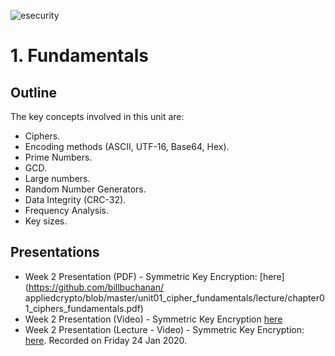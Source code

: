![esecurity](https://raw.githubusercontent.com/billbuchanan/appliedcrypto/main/z_associated/esecurity_graphics.png)

# 1. Fundamentals

## Outline
The key concepts involved in this unit are:

* Ciphers.
* Encoding methods (ASCII, UTF-16, Base64, Hex).
* Prime Numbers.
* GCD.
* Large numbers.
* Random Number Generators.
* Data Integrity (CRC-32).
* Frequency Analysis.
* Key sizes.

## Presentations

* Week 2 Presentation (PDF) - Symmetric Key Encryption: [here](https://github.com/billbuchanan/ appliedcrypto/blob/master/unit01_cipher_fundamentals/lecture/chapter01_ciphers_fundamentals.pdf)
* Week 2 Presentation (Video) - Symmetric Key Encryption [here](https://www.youtube.com/watch?v=zqmjUpJNcJA)
* Week 2 Presentation (Lecture - Video) - Symmetric Key Encryption: [here](https://www.youtube.com/watch?v=3hkRjzl8B8w). Recorded on Friday 24 Jan 2020.

